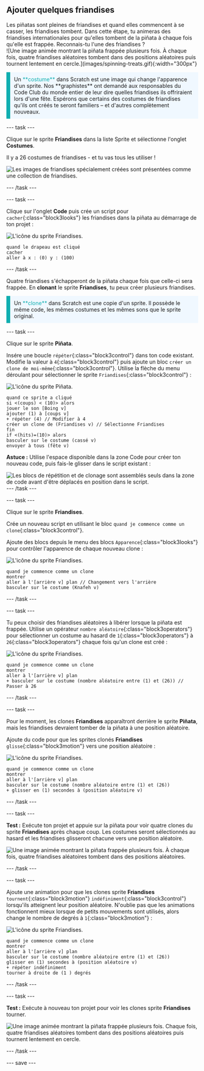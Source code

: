## Ajouter quelques friandises

<div style="display: flex; flex-wrap: wrap">
<div style="flex-basis: 200px; flex-grow: 1; margin-right: 15px;">
Les piñatas sont pleines de friandises et quand elles commencent à se casser, les friandises tombent. Dans cette étape, tu animeras des friandises internationales pour qu'elles tombent de la piñata à chaque fois qu'elle est frappée. Reconnais-tu l'une des friandises ?
</div>
<div>
![Une image animée montrant la piñata frappée plusieurs fois. À chaque fois, quatre friandises aléatoires tombent dans des positions aléatoires puis tournent lentement en cercle.](images/spinning-treats.gif){:width="300px"}
</div>
</div>

<p style="border-left: solid; border-width:10px; border-color: #0faeb0; background-color: aliceblue; padding: 10px;">
Un <span style="color: #0faeb0">**costume**</span> dans Scratch est une image qui change l'apparence d'un sprite. Nos **graphistes** ont demandé aux responsables du Code Club du monde entier de leur dire quelles friandises ils offriraient lors d'une fête. Espérons que certains des costumes de friandises qu'ils ont créés te seront familiers – et d'autres complètement nouveaux.      
</p>

--- task ---

Clique sur le sprite **Friandises** dans la liste Sprite et sélectionne l'onglet **Costumes**.

Il y a 26 costumes de friandises - et tu vas tous les utiliser !

![Les images de friandises spécialement créées sont présentées comme une collection de friandises.](images/treats.png)

--- /task ---

--- task ---

Clique sur l'onglet **Code** puis crée un script pour `cacher`{:class="block3looks"} les friandises dans la piñata au démarrage de ton projet :

![L'icône du sprite Friandises.](images/treats-sprite.png)

```blocks3
quand le drapeau est cliqué
cacher
aller à x : (0) y : (100)
```

--- /task ---

Quatre friandises s'échapperont de la piñata chaque fois que celle-ci sera frappée. En **clonant** le sprite **Friandises**, tu peux créer plusieurs friandises.

<p style="border-left: solid; border-width:10px; border-color: #0faeb0; background-color: aliceblue; padding: 10px;">
Un <span style="color: #0faeb0">**clone**</span> dans Scratch est une copie d'un sprite. Il possède le même code, les mêmes costumes et les mêmes sons que le sprite original.      
</p>

--- task ---

Clique sur le sprite **Piñata**.

Insére une boucle `répéter`{:class="block3control"} dans ton code existant. Modifie la valeur à `4`{:class="block3control"} puis ajoute un bloc `créer un clone de moi-même`{:class="block3control"}. Utilise la flèche du menu déroulant pour sélectionner le sprite `Friandises`{:class="block3control"} :

![L'icône du sprite Piñata.](images/pinata-sprite.png)

```blocks3
quand ce sprite a cliqué
si <(coups) < (10)> alors
jouer le son [Boing v]
ajouter (1) à [coups v] 
+ répéter (4) // Modifier à 4
créer un clone de (Friandises v) // Sélectionne Friandises
fin
if <(hits)=(10)> alors
basculer sur le costume (cassé v)
envoyer à tous (fête v)
```

**Astuce :** Utilise l'espace disponible dans la zone Code pour créer ton nouveau code, puis fais-le glisser dans le script existant :

![Les blocs de répétition et de clonage sont assemblés seuls dans la zone de code avant d'être déplacés en position dans le script.](images/code-area.gif) --- /task ---

--- task ---

Clique sur le sprite **Friandises**.

Crée un nouveau script en utilisant le bloc `quand je commence comme un clone`{:class="block3control"}.

Ajoute des blocs depuis le menu des blocs `Apparence`{:class="block3looks"} pour contrôler l'apparence de chaque nouveau clone :

![L'icône du sprite Friandises.](images/treats-sprite.png)

```blocks3
quand je commence comme un clone
montrer
aller à l'[arrière v] plan // Changement vers l'arrière
basculer sur le costume (Knafeh v)
```

--- /task ---

--- task ---

Tu peux choisir des friandises aléatoires à libérer lorsque la piñata est frappée. Utilise un opérateur `nombre aléatoire`{:class="block3operators"} pour sélectionner un costume au hasard de `1`{:class="block3operators"} à `26`{:class="block3operators"} chaque fois qu'un clone est créé :

![L'icône du sprite Friandises.](images/treats-sprite.png)

```blocks3
quand je commence comme un clone
montrer
aller à l'[arrière v] plan 
+ basculer sur le costume (nombre aléatoire entre (1) et (26)) // Passer à 26
```

--- /task ---

--- task ---

Pour le moment, les clones **Friandises** apparaîtront derrière le sprite **Piñata**, mais les friandises devraient tomber de la piñata à une position aléatoire.

Ajoute du code pour que les sprites clonés **Friandises** `glisse`{:class="block3motion"} vers une position aléatoire :

![L'icône du sprite Friandises.](images/treats-sprite.png)

```blocks3
quand je commence comme un clone
montrer
aller à l'[arrière v] plan
basculer sur le costume (nombre aléatoire entre (1) et (26))
+ glisser en (1) secondes à (position aléatoire v) 
```

--- /task ---

--- task ---

**Test :** Exécute ton projet et appuie sur la piñata pour voir quatre clones du sprite **Friandises** après chaque coup. Les costumes seront sélectionnés au hasard et les friandises glisseront chacune vers une position aléatoire.

![Une image animée montrant la piñata frappée plusieurs fois. À chaque fois, quatre friandises aléatoires tombent dans des positions aléatoires.](images/four-treats.gif)

--- /task ---

--- task ---

Ajoute une animation pour que les clones sprite **Friandises** `tournent`{:class="block3motion"} `indéfiniment`{:class="block3control"} lorsqu'ils atteignent leur position aléatoire. N'oublie pas que les animations fonctionnent mieux lorsque de petits mouvements sont utilisés, alors change le nombre de degrés à `1`{:class="block3motion"} :

![L'icône du sprite Friandises.](images/treats-sprite.png)

```blocks3
quand je commence comme un clone
montrer
aller à l'[arrière v] plan
basculer sur le costume (nombre aléatoire entre (1) et (26))
glisser en (1) secondes à (position aléatoire v) 
+ répéter indéfiniment
tourner à droite de (1 ) degrés
```

--- /task ---

--- task ---

**Test :** Exécute à nouveau ton projet pour voir les clones sprite **Friandises** tourner.

![Une image animée montrant la piñata frappée plusieurs fois. Chaque fois, quatre friandises aléatoires tombent dans des positions aléatoires puis tournent lentement en cercle.](images/spinning-treats.gif)

--- /task ---

--- save ---

